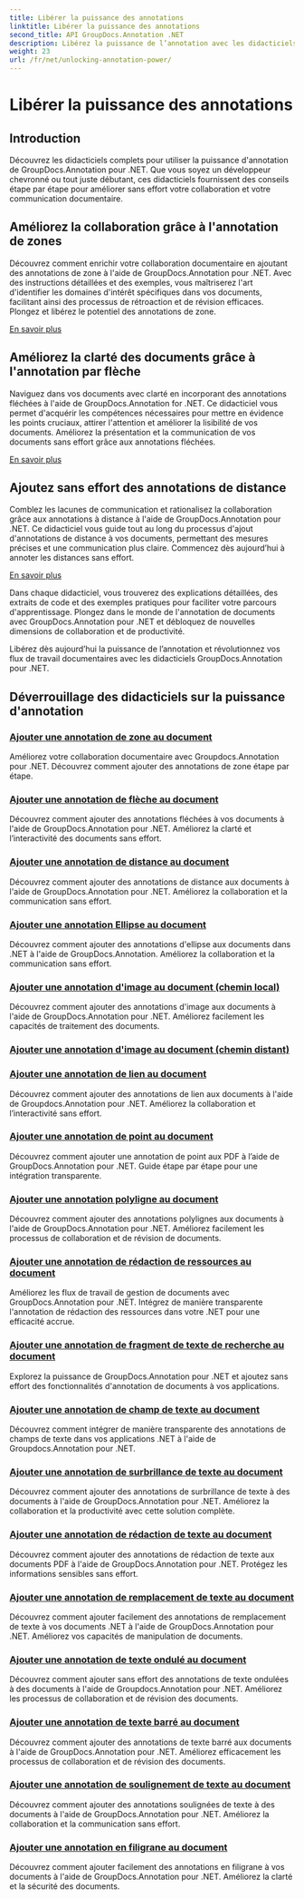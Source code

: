 ```yaml
---
title: Libérer la puissance des annotations
linktitle: Libérer la puissance des annotations
second_title: API GroupDocs.Annotation .NET
description: Libérez la puissance de l’annotation avec les didacticiels GroupDocs.Annotation pour .NET. Apprenez à ajouter diverses annotations étape par étape et améliorez la collaboration sans effort.
weight: 23
url: /fr/net/unlocking-annotation-power/
---
```


# Libérer la puissance des annotations

## Introduction

Découvrez les didacticiels complets pour utiliser la puissance d'annotation de GroupDocs.Annotation pour .NET. Que vous soyez un développeur chevronné ou tout juste débutant, ces didacticiels fournissent des conseils étape par étape pour améliorer sans effort votre collaboration et votre communication documentaire.

## Améliorez la collaboration grâce à l'annotation de zones

Découvrez comment enrichir votre collaboration documentaire en ajoutant des annotations de zone à l'aide de GroupDocs.Annotation pour .NET. Avec des instructions détaillées et des exemples, vous maîtriserez l'art d'identifier les domaines d'intérêt spécifiques dans vos documents, facilitant ainsi des processus de rétroaction et de révision efficaces. Plongez et libérez le potentiel des annotations de zone.

[En savoir plus](./add-area-annotation/)

## Améliorez la clarté des documents grâce à l'annotation par flèche

Naviguez dans vos documents avec clarté en incorporant des annotations fléchées à l'aide de GroupDocs.Annotation for .NET. Ce didacticiel vous permet d'acquérir les compétences nécessaires pour mettre en évidence les points cruciaux, attirer l'attention et améliorer la lisibilité de vos documents. Améliorez la présentation et la communication de vos documents sans effort grâce aux annotations fléchées.

[En savoir plus](./add-arrow-annotation/)

## Ajoutez sans effort des annotations de distance

Comblez les lacunes de communication et rationalisez la collaboration grâce aux annotations à distance à l'aide de GroupDocs.Annotation pour .NET. Ce didacticiel vous guide tout au long du processus d'ajout d'annotations de distance à vos documents, permettant des mesures précises et une communication plus claire. Commencez dès aujourd’hui à annoter les distances sans effort.

[En savoir plus](./add-distance-annotation/)

Dans chaque didacticiel, vous trouverez des explications détaillées, des extraits de code et des exemples pratiques pour faciliter votre parcours d'apprentissage. Plongez dans le monde de l'annotation de documents avec GroupDocs.Annotation pour .NET et débloquez de nouvelles dimensions de collaboration et de productivité.

Libérez dès aujourd’hui la puissance de l’annotation et révolutionnez vos flux de travail documentaires avec les didacticiels GroupDocs.Annotation pour .NET.

## Déverrouillage des didacticiels sur la puissance d'annotation
### [Ajouter une annotation de zone au document](./add-area-annotation/)
Améliorez votre collaboration documentaire avec Groupdocs.Annotation pour .NET. Découvrez comment ajouter des annotations de zone étape par étape.
### [Ajouter une annotation de flèche au document](./add-arrow-annotation/)
Découvrez comment ajouter des annotations fléchées à vos documents à l'aide de GroupDocs.Annotation pour .NET. Améliorez la clarté et l’interactivité des documents sans effort.
### [Ajouter une annotation de distance au document](./add-distance-annotation/)
Découvrez comment ajouter des annotations de distance aux documents à l'aide de GroupDocs.Annotation pour .NET. Améliorez la collaboration et la communication sans effort.
### [Ajouter une annotation Ellipse au document](./add-ellipse-annotation/)
Découvrez comment ajouter des annotations d'ellipse aux documents dans .NET à l'aide de GroupDocs.Annotation. Améliorez la collaboration et la communication sans effort.
### [Ajouter une annotation d'image au document (chemin local)](./add-image-annotation-local-path/)
Découvrez comment ajouter des annotations d'image aux documents à l'aide de GroupDocs.Annotation pour .NET. Améliorez facilement les capacités de traitement des documents.
### [Ajouter une annotation d'image au document (chemin distant)](./add-image-annotation-remote-path/)
### [Ajouter une annotation de lien au document](./add-link-annotation/)
Découvrez comment ajouter des annotations de lien aux documents à l'aide de Groupdocs.Annotation pour .NET. Améliorez la collaboration et l’interactivité sans effort.
### [Ajouter une annotation de point au document](./add-point-annotation/)
Découvrez comment ajouter une annotation de point aux PDF à l’aide de GroupDocs.Annotation pour .NET. Guide étape par étape pour une intégration transparente.
### [Ajouter une annotation polyligne au document](./add-polyline-annotation/)
Découvrez comment ajouter des annotations polylignes aux documents à l'aide de GroupDocs.Annotation pour .NET. Améliorez facilement les processus de collaboration et de révision de documents.
### [Ajouter une annotation de rédaction de ressources au document](./add-resources-redaction-annotation/)
Améliorez les flux de travail de gestion de documents avec GroupDocs.Annotation pour .NET. Intégrez de manière transparente l'annotation de rédaction des ressources dans votre .NET pour une efficacité accrue.
### [Ajouter une annotation de fragment de texte de recherche au document](./add-search-text-fragment-annotation/)
Explorez la puissance de GroupDocs.Annotation pour .NET et ajoutez sans effort des fonctionnalités d'annotation de documents à vos applications.
### [Ajouter une annotation de champ de texte au document](./add-text-field-annotation/)
Découvrez comment intégrer de manière transparente des annotations de champs de texte dans vos applications .NET à l'aide de Groupdocs.Annotation pour .NET.
### [Ajouter une annotation de surbrillance de texte au document](./add-text-highlight-annotation/)
Découvrez comment ajouter des annotations de surbrillance de texte à des documents à l'aide de GroupDocs.Annotation pour .NET. Améliorez la collaboration et la productivité avec cette solution complète.
### [Ajouter une annotation de rédaction de texte au document](./add-text-redaction-annotation/)
Découvrez comment ajouter des annotations de rédaction de texte aux documents PDF à l'aide de GroupDocs.Annotation pour .NET. Protégez les informations sensibles sans effort.
### [Ajouter une annotation de remplacement de texte au document](./add-text-replacement-annotation/)
Découvrez comment ajouter facilement des annotations de remplacement de texte à vos documents .NET à l'aide de GroupDocs.Annotation pour .NET. Améliorez vos capacités de manipulation de documents.
### [Ajouter une annotation de texte ondulé au document](./add-text-squiggly-annotation/)
Découvrez comment ajouter sans effort des annotations de texte ondulées à des documents à l'aide de Groupdocs.Annotation pour .NET. Améliorez les processus de collaboration et de révision des documents.
### [Ajouter une annotation de texte barré au document](./add-text-strikeout-annotation/)
Découvrez comment ajouter des annotations de texte barré aux documents à l'aide de GroupDocs.Annotation pour .NET. Améliorez efficacement les processus de collaboration et de révision des documents.
### [Ajouter une annotation de soulignement de texte au document](./add-text-underline-annotation/)
Découvrez comment ajouter des annotations soulignées de texte à des documents à l'aide de GroupDocs.Annotation pour .NET. Améliorez la collaboration et la communication sans effort.
### [Ajouter une annotation en filigrane au document](./add-watermark-annotation/)
Découvrez comment ajouter facilement des annotations en filigrane à vos documents à l'aide de GroupDocs.Annotation pour .NET. Améliorez la clarté et la sécurité des documents.